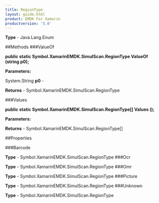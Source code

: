 ```yaml
---
title: RegionType
layout: guide.html
product: EMDK For Xamarin 
productversion: '5.0' 
---
```



**Type** - Java.Lang.Enum

##Methods
###ValueOf

**public static Symbol.XamarinEMDK.SimulScan.RegionType ValueOf (string p0);**



**Parameters:**

System.String **p0**  - 

**Returns** - Symbol.XamarinEMDK.SimulScan.RegionType

###Values

**public static Symbol.XamarinEMDK.SimulScan.RegionType[] Values ();**



**Parameters:**

**Returns** - Symbol.XamarinEMDK.SimulScan.RegionType[]

##Properties

###Barcode


**Type** - Symbol.XamarinEMDK.SimulScan.RegionType
###Ocr


**Type** - Symbol.XamarinEMDK.SimulScan.RegionType
###Omr


**Type** - Symbol.XamarinEMDK.SimulScan.RegionType
###Picture


**Type** - Symbol.XamarinEMDK.SimulScan.RegionType
###Unknown


**Type** - Symbol.XamarinEMDK.SimulScan.RegionType
